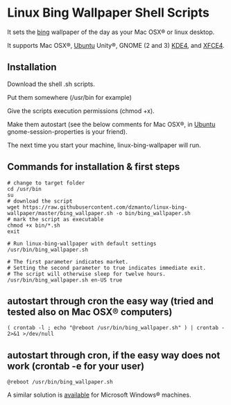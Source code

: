 # Linux Bing Wallpaper Shell Scripts

It sets the <a href="http://www.bing.com">bing</a> wallpaper of the day as your Mac OSX® or linux desktop.

It supports Mac OSX®, <a href="https://www.ubuntu.com/">Ubuntu</a> Unity®, GNOME (2 and 3) <a href="https://www.kde.org/">KDE4</a>, and <a href="http://xfce.org/">XFCE4</a>.

## Installation

Download the shell .sh scripts.

Put them somewhere (/usr/bin for example)

Give the scripts execution permissions (chmod +x).

Make them autostart (see the below comments for Mac OSX®, in <a href="https://www.ubuntu.com/">Ubuntu</a> gnome-session-properties is your friend).

The next time you start your machine, linux-bing-wallpaper will run.

## Commands for installation & first steps
```
# change to target folder
cd /usr/bin
su
# download the script
wget https://raw.githubusercontent.com/dzmanto/linux-bing-wallpaper/master/bing_wallpaper.sh -o bin/bing_wallpaper.sh
# mark the script as executable
chmod +x bin/*.sh
exit

# Run linux-bing-wallpaper with default settings
/usr/bin/bing_wallpaper.sh

# The first parameter indicates market.
# Setting the second parameter to true indicates immediate exit.
# The script will otherwise sleep for twelve hours.
/usr/bin/bing_wallpaper.sh en-US true
```

## autostart through cron the easy way (tried and tested also on Mac OSX® computers)
```
( crontab -l ; echo "@reboot /usr/bin/bing_wallpaper.sh" ) | crontab - 2>&1 >/dev/null
```

## autostart through cron, if the easy way does not work (crontab -e for your user)
```
@reboot /usr/bin/bing_wallpaper.sh
```
<p>A similar solution is <a href="https://github.com/dzmanto/bang">available</a> for Microsoft Windows® machines. </p>
